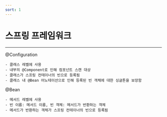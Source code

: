 ```yaml
---
sort: 1
---
```


# 스프링 프레임워크

---

@Configuration  

    - 클래스 레벨에 사용
    - 내부의 @Component로 인해 컴포넌트 스캔 대상
    - 클래스가 스프링 컨테이너의 빈으로 등록됨
    - 클래스 내 @Bean 어노테이션으로 인해 등록된 빈 객체에 대한 싱글톤을 보장함

@Bean  

    - 메서드 레벨에 사용
    - 빈 이름: 메서드 이름, 빈 객체: 메서드가 반환하는 객체
    - 메서드가 반환하는 객체가 스프링 컨테이너의 빈으로 등록됨


    
    
